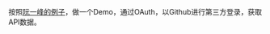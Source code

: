 按照[阮一峰的例子](http://www.ruanyifeng.com/blog/2019/04/github-oauth.html)，做一个Demo，通过OAuth，以Github进行第三方登录，获取API数据。
